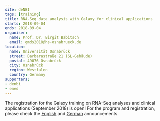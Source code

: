 ```yaml
---
site: deNBI
tags: [training]
title: RNA-Seq data analysis with Galaxy for clinical applications
starts: 2018-09-04
ends: 2018-09-04
organiser:
  name: Prof. Dr. Birgit Babitsch
  email: gmds2018@hs-osnabrueck.de
location:
  name: Universität Osnabrück
  street: Barbarastraße 21 (SL-Gebäude)
  postal: 49076 Osnabrück
  city: Osnabrück
  region: Westfalen
  country: Germany
supporters:
- denbi
- emed
---
```


The registration for the Galaxy training on RNA-Seq analyses and clinical applications (September 2018) is open! For the program and registration, please check the [English](http://www.denbi.de/22-training-cat/training-courses/599-rna-seq-data-analysis-with-galaxy-for-clinical-applications-gmds-2018) and [German](https://gmds.de/aktuelles-termine/tagungen-2018-willkommen/anmeldung-zur-tagung/) announcements.

